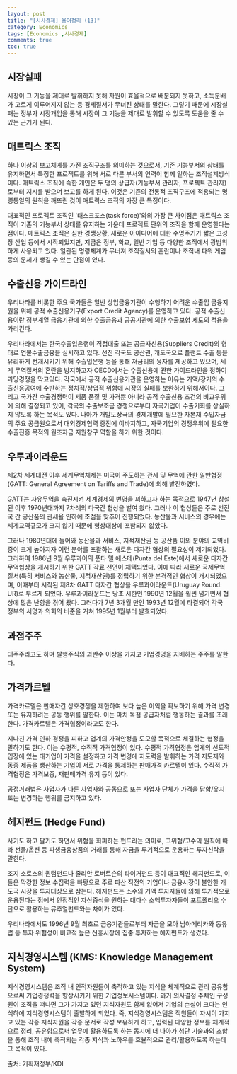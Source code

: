 ```yaml
---
layout: post
title: "[시사경제] 용어정리 (13)"
category: Economics
tags: [Economics ,시사경제]
comments: true
toc: true
---
```

## 시장실패

시장이 그 기능을 제대로 발휘하지 못해 자원이 효율적으로 배분되지 못하고, 소득분배가 고르게 이루어지지 않는 등 경제질서가 무너진 상태를 말한다. 그렇기 때문에 시장실패는 정부가 시장개입을 통해 시장이 그 기능을 제대로 발휘할 수 있도록 도움을 줄 수 있는 근거가 된다.

## 매트릭스 조직

하나 이상의 보고체계를 가진 조직구조를 의미하는 것으로서, 기존 기능부서의 상태를 유지하면서 특정한 프로젝트를 위해 서로 다른 부서의 인력이 함께 일하는 조직설계방식이다. 매트릭스 조직에 속한 개인은 두 명의 상급자(기능부서 관리자, 프로젝트 관리자)로부터 지시를 받으며 보고를 하게 된다. 이것은 기존의 전통적 조직구조에 적용되는 명령통일의 원칙을 깨뜨린 것이 매트릭스 조직의 가장 큰 특징이다.

대표적인 프로젝트 조직인 '태스크포스(task force)'와의 가장 큰 차이점은 매트릭스 조직이 기존의 기능부서 상태를 유지하는 가운데 프로젝트 단위의 조직을 함께 운영한다는 점이다. 매트릭스 조직은 심한 경쟁상황, 새로운 아이디어에 대한 수명주기가 짧은 고성장 산업 등에서 시작되었지만, 지금은 정부, 학교, 일반 기업 등 다양한 조직에서 광범위하게 사용되고 있다. 일관된 명령체계가 무너져 조직질서의 혼란이나 조직내 파워 게임 등의 문제가 생길 수 있는 단점이 있다.

## 수출신용 가이드라인

우리나라를 비롯한 주요 국가들은 일반 상업금융기관이 수행하기 어려운 수출입 금융지원을 위해 공적 수출신용기구(Export Credit Agency)를 운영하고 있다. 공적 수출신용이란 정부계열 금융기관에 의한 수출금융과 공공기관에 의한 수출보험 제도의 적용을 가리킨다.

우리나라에서는 한국수출입은행이 직접대출 또는 공급자신용(Suppliers Credit)의 형태로 연불수출금융을 실시하고 있다. 선진 각국도 공산권, 개도국으로 플랜트 수출 등을 유리하게 전개시키기 위해 수출입은행 등을 통해 저금리의 융자를 제공하고 있으며, 세계 무역질서의 혼란을 방지하고자 OECD에서는 수출신용에 관한 가이드라인을 정하여 과당경쟁을 막고있다. 각국에서 공적 수출신용기관을 운영하는 이유는 거액/장기의 수출신용공여에 수반하는 정치적/상업적 위험에 시장의 실패를 보완하기 위해서이다. 그리고 국가간 수출경쟁력이 제품 품질 및 가격뿐 아니라 공적 수출신용 조건의 비교우위에 의해 결정되고 있어, 각국의 수출보조금 경쟁으로부터 자국기업이 수출기회를 상실하지 않도록 하는 목적도 있다. 나아가 개발도상국의 경제개발에 필요한 자본재 수입자금의 주요 공급원으로서 대외경제협력 증진에 이바지하고, 자국기업의 경쟁우위에 필요한 수출진흥 목적의 원조자금 지원창구 역할을 하기 위한 것이다.

## 우루과이라운드

제2차 세계대전 이후 세계무역체제는 미국이 주도하는 관세 및 무역에 관한 일반협정(GATT: General Agreement on Tariffs and Trade)에 의해 발전하였다.

GATT는 자유무역을 촉진시켜 세계경제의 번영을 꾀하고자 하는 목적으로 1947년 창설된 이후 1970년대까지 7차례의 다국간 협상을 벌여 왔다. 그러나 이 협상들은 주로 선진국 간 공산품의 관세율 인하에 초점을 맞추어 진행되었다. 농산물과 서비스의 경우에는 세계교역규모가 크지 않기 때문에 형상대상에 포함되지 않았다. 

그러나 1980년대에 들어와 농산물과 서비스, 지적재산권 등 공산품 이외 분야의 교역비중이 크게 높아지자 이런 분야를 포괄하는 새로운 다자간 협상의 필요성이 제기되었다. 그리하여 1986년 9월 우루과이의 푼타 델 에스테(Punta del Este)에서 새로운 다자간 무역협상을 개시하기 위한 GATT 각료 선언이 채택되었다. 이에 따라 새로운 국제무역 질서(특히 서비스와 농산물, 지적재산권)를 정립하기 위한 본격적인 협상이 개시되었으며, 이때부터 시작된 제8차 GATT 다자간 협상을 우루과이라운드(Uruguay Round: UR)로 부르게 되었다. 우루과이라운드는 당초 시한인 1990년 12월을 훨씬 넘기면서 협상에 많은 난항을 겪어 왔다. 그러다가 7년 3개월 만인 1993년 12월에 타결되어 각국 정부의 서명과 의회의 비준을 거쳐 1995년 1월부터 발효되었다.

## 과점주주

대주주라고도 하며 발행주식의 과반수 이상을 가지고 기업경영을 지배하는 주주를 말한다.

## 가격카르텔

가격카르텔은 판매자간 상호경쟁을 제한하여 보다 높은 이익을 확보하기 위해 가격 변경 또는 유지하려는 공동 행위를 말한다. 이는 마치 독점 공급자처럼 행동하는 결과를 초래한다. 가격카르텔은 가격협정이라고도 한다. 

지나친 가격 인하 경쟁을 피하고 업계의 가격안정을 도모할 목적으로 체결하는 협정을 말하기도 한다. 이는 수평적, 수직적 가격협정이 있다. 수평적 가격협정은 업계의 선도적 입장에 있는 대기업이 가격을 설정하고 가격 변경에 지도력을 발휘하는 가격 지도제와 동종 제품을 생산하는 기업이 서로 가격을 통제하는 판매가격 카르텔이 있다. 수직적 가격협정은 가격보증, 재판매가격 유지 등이 있다. 

공정거래법은 사업자가 다른 사업자와 공동으로 또는 사업자 단체가 가격을 담합/유지 또는 변경하는 행위를 금지하고 있다.

##  헤지펀드 (Hedge Fund)

사기도 하고 팔기도 하면서 위험을 회피하는 펀드라는 의미로, 고위험/고수익 원칙에 따라 선물/옵션 등 파생금융상품의 거래를 통해 자금을 투기적으로 운용하는 투자신탁을 말한다.

조지 소로스의 퀀텀펀드나 줄리안 로버트슨의 타이거펀드 등이 대표적인 헤지펀드로, 이들은 막강한 정보 수집력을 바탕으로 주로 파산 직전의 기업이나 금융시장이 불안한 개도국 시장을 투자대상으로 삼는다. 헤지펀드는 소수의 거액 투자자들에 의해 투기적으로 운용된다는 점에서 안정적인 자산증식을 원하는 대다수 소액투자자들이 포트폴리오 수단으로 활용하는 뮤추얼펀드와는 차이가 있다.

우리나라에서도 1996년 9월 최초로 금융기관들로부터 자금을 모아 남아메리카와 동유럽 등 투자 위험성이 비교적 높은 신흥시장에 집중 투자하는 헤지펀드가 생겼다.

## 지식경영시스템 (KMS: Knowledge Management System)

지식경영시스템은 조직 내 인적자원들이 축적하고 있는 지식을 체계적으로 관리 공유함으로써 기업경쟁력을 향상시키기 위한 기업정보시스템이다. 과거 의사결정 주체인 구성원이 조직을 떠나면 그가 가지고 있던 지식자원도 함께 없어져 기업의 손실이 크다는 인식하에 지식경영시스템이 출발하게 되었다. 즉, 지식경영시스템은 직원들이 자시이 가지고 있는 각종 지식자원을 각종 문서로 작성 보유하게 하고, 입력된 다양한 정보를 체계적으로 정리, 공유함으로써 업무에 활용하도록 하는 동시에 더 나아가 첨단 기술과의 조합을 통해 조직 내에 축적되는 각종 지식과 노하우를 효율적으로 관리/활용하도록 하는데 그 목적이 있다.

출처: 기획재정부/KDI